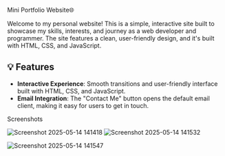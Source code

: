 Mini Portfolio Website🌐

Welcome to my personal website! This is a simple, interactive site built to showcase my skills, interests, and journey as a web developer and programmer. The site features a clean, user-friendly design, and it's built with HTML, CSS, and JavaScript.

## 💡 Features

- **Interactive Experience**: Smooth transitions and user-friendly interface built with HTML, CSS, and JavaScript.
- **Email Integration**: The "Contact Me" button opens the default email client, making it easy for users to get in touch.

Screenshots

![Screenshot 2025-05-14 141418](https://github.com/user-attachments/assets/b9e7e0e3-cf81-4d98-9c68-0ff5cf8b5c27)                         ![Screenshot 2025-05-14 141532](https://github.com/user-attachments/assets/24f0edca-a6e4-4e65-87b0-5e974fa9f9a1)



![Screenshot 2025-05-14 141547](https://github.com/user-attachments/assets/bef503ab-f4ea-4129-abd1-3abe051e212c)





